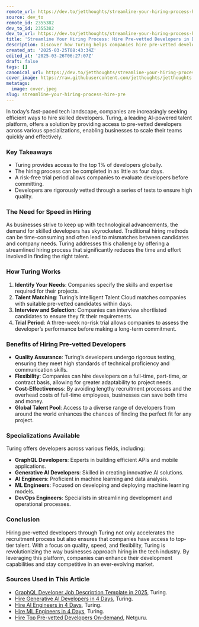 ```yaml
---
remote_url: https://dev.to/jetthoughts/streamline-your-hiring-process-hire-pre-vetted-developers-in-days-2aj2
source: dev_to
remote_id: 2355382
dev_to_id: 2355382
dev_to_url: https://dev.to/jetthoughts/streamline-your-hiring-process-hire-pre-vetted-developers-in-days-2aj2
title: 'Streamline Your Hiring Process: Hire Pre-vetted Developers in Days'
description: Discover how Turing helps companies hire pre-vetted developers quickly and efficiently, streamlining the recruitment process and ensuring access to top talent.
created_at: '2025-03-25T08:43:34Z'
edited_at: '2025-03-26T06:27:07Z'
draft: false
tags: []
canonical_url: https://dev.to/jetthoughts/streamline-your-hiring-process-hire-pre-vetted-developers-in-days-2aj2
cover_image: https://raw.githubusercontent.com/jetthoughts/jetthoughts.github.io/master/content/blog/streamline-your-hiring-process-hire-pre/cover.jpeg
metatags:
  image: cover.jpeg
slug: streamline-your-hiring-process-hire-pre
---
```

In today’s fast-paced tech landscape, companies are increasingly seeking efficient ways to hire skilled developers. Turing, a leading AI-powered talent platform, offers a solution by providing access to pre-vetted developers across various specializations, enabling businesses to scale their teams quickly and effectively.

### Key Takeaways

*   Turing provides access to the top 1% of developers globally.
*   The hiring process can be completed in as little as four days.
*   A risk-free trial period allows companies to evaluate developers before committing.
*   Developers are rigorously vetted through a series of tests to ensure high quality.

### The Need for Speed in Hiring

As businesses strive to keep up with technological advancements, the demand for skilled developers has skyrocketed. Traditional hiring methods can be time-consuming and often lead to mismatches between candidates and company needs. Turing addresses this challenge by offering a streamlined hiring process that significantly reduces the time and effort involved in finding the right talent.

### How Turing Works

1.  **Identify Your Needs**: Companies specify the skills and expertise required for their projects.
2.  **Talent Matching**: Turing’s Intelligent Talent Cloud matches companies with suitable pre-vetted candidates within days.
3.  **Interview and Selection**: Companies can interview shortlisted candidates to ensure they fit their requirements.
4.  **Trial Period**: A three-week no-risk trial allows companies to assess the developer’s performance before making a long-term commitment.

### Benefits of Hiring Pre-vetted Developers

*   **Quality Assurance**: Turing’s developers undergo rigorous testing, ensuring they meet high standards of technical proficiency and communication skills.
*   **Flexibility**: Companies can hire developers on a full-time, part-time, or contract basis, allowing for greater adaptability to project needs.
*   **Cost-Effectiveness**: By avoiding lengthy recruitment processes and the overhead costs of full-time employees, businesses can save both time and money.
*   **Global Talent Pool**: Access to a diverse range of developers from around the world enhances the chances of finding the perfect fit for any project.

### Specializations Available

Turing offers developers across various fields, including:

*   **GraphQL Developers**: Experts in building efficient APIs and mobile applications.
*   **Generative AI Developers**: Skilled in creating innovative AI solutions.
*   **AI Engineers**: Proficient in machine learning and data analysis.
*   **ML Engineers**: Focused on developing and deploying machine learning models.
*   **DevOps Engineers**: Specialists in streamlining development and operational processes.

### Conclusion

Hiring pre-vetted developers through Turing not only accelerates the recruitment process but also ensures that companies have access to top-tier talent. With a focus on quality, speed, and flexibility, Turing is revolutionizing the way businesses approach hiring in the tech industry. By leveraging this platform, companies can enhance their development capabilities and stay competitive in an ever-evolving market.

### Sources Used in This Article

*   [GraphQL Developer Job Description Template in 2025](https://www.turing.com/job-description/graphql-developers), Turing.
*   [Hire Generative AI Developers in 4 Days](https://www.turing.com/hire/generative-ai-developers), Turing.
*   [Hire AI Engineers in 4 Days](https://www.turing.com/hire/ai-engineers), Turing.
*   [Hire ML Engineers in 4 Days](https://www.turing.com/hire/ml-engineers), Turing.
*   [Hire Top Pre-vetted Developers On-demand](https://www.netguru.com/hire), Netguru.